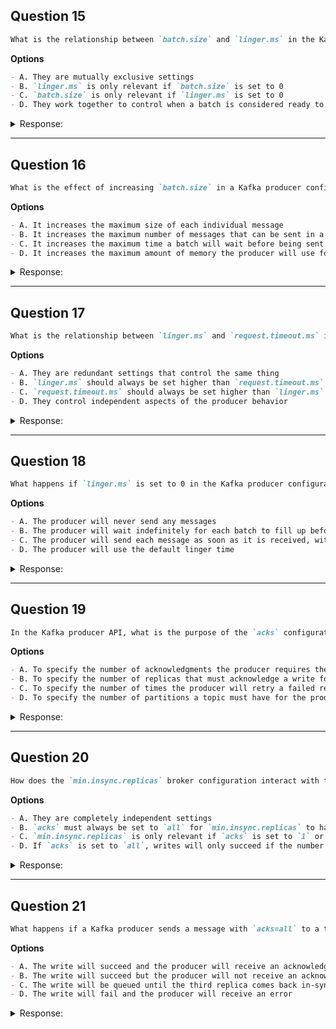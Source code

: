 ## Question 15

```markdown
What is the relationship between `batch.size` and `linger.ms` in the Kafka producer configuration?
```

**Options**

```markdown
- A. They are mutually exclusive settings
- B. `linger.ms` is only relevant if `batch.size` is set to 0
- C. `batch.size` is only relevant if `linger.ms` is set to 0
- D. They work together to control when a batch is considered ready to send
```

<details><summary>Response:</summary>

**Answer:** D

**Explanation:**

```markdown
In the Kafka producer, `batch.size` and `linger.ms` work together to determine when a batch of messages is sent:

- `batch.size` defines the maximum amount of data to collect before sending a batch.
- `linger.ms` defines how long to wait for more messages before sending the current batch.

A batch is sent when **either** the `batch.size` is reached **or** the `linger.ms` time elapses, whichever comes first.
This cooperation helps balance latency and throughput.
```

</details>

---

## Question 16

```markdown
What is the effect of increasing `batch.size` in a Kafka producer configuration?
```

**Options**

```markdown
- A. It increases the maximum size of each individual message
- B. It increases the maximum number of messages that can be sent in a single request
- C. It increases the maximum time a batch will wait before being sent
- D. It increases the maximum amount of memory the producer will use for buffering
```

<details><summary>Response:</summary>

**Answer:** B

**Explanation:**

```markdown
Increasing `batch.size` allows the Kafka producer to collect more messages before sending them in a single request, improving throughput. It refers to the **maximum bytes per batch**, not the number of messages directly, but more messages usually means more bytes.

- A is wrong — individual message size is managed by `max.request.size`.
- C is wrong — batching delay is controlled by `linger.ms`.
- D is misleading — `batch.size` is per partition, but total memory usage is controlled by `buffer.memory`.
```

</details>

---

## Question 17

```markdown
What is the relationship between `linger.ms` and `request.timeout.ms` in the Kafka producer configuration?
```

**Options**

```markdown
- A. They are redundant settings that control the same thing
- B. `linger.ms` should always be set higher than `request.timeout.ms`
- C. `request.timeout.ms` should always be set higher than `linger.ms`
- D. They control independent aspects of the producer behavior
```

<details><summary>Response:</summary>

**Answer:** C

**Explanation:**

```markdown
`linger.ms` is how long the producer waits to fill a batch before sending.
`request.timeout.ms` is how long the producer waits for a broker acknowledgment.

To avoid premature timeouts, `request.timeout.ms` should **always** be set **higher** than `linger.ms`.

- A is incorrect — they control distinct stages (before send vs after send).
- B is backwards — the opposite is true.
- D is partially true, but misses the coordination requirement.
```

</details>

---

## Question 18

```markdown
What happens if `linger.ms` is set to 0 in the Kafka producer configuration?
```

**Options**

```markdown
- A. The producer will never send any messages
- B. The producer will wait indefinitely for each batch to fill up before sending
- C. The producer will send each message as soon as it is received, without batching
- D. The producer will use the default linger time
```

<details><summary>Response:</summary>

**Answer:** C

**Explanation:**

```markdown
Setting `linger.ms = 0` means the producer **won’t wait at all** — messages are sent as soon as possible.
This reduces latency but disables batching benefits, lowering throughput.

- A is false — messages are still sent.
- B is the opposite of what happens — no waiting occurs.
- D is wrong — 0 is a valid override, not a fallback to default.
```

</details>

---

## Question 19

```markdown
In the Kafka producer API, what is the purpose of the `acks` configuration parameter?
```

**Options**

```markdown
- A. To specify the number of acknowledgments the producer requires the leader to have received before considering a request complete
- B. To specify the number of replicas that must acknowledge a write for the write to be considered successful
- C. To specify the number of times the producer will retry a failed request
- D. To specify the number of partitions a topic must have for the producer to send messages to it
```

<details><summary>Response:</summary>

**Answer:** A

**Explanation:**

```markdown
`acks` determines how many acknowledgments the **producer requires from the leader** before it considers the write successful:

- `0`: No wait. Fire and forget.
- `1`: Wait for leader only.
- `all`: Wait for all in-sync replicas.

Higher values increase durability, but may reduce throughput.

- B is wrong — it's not about replicas directly, though `acks=all` includes replicas.
- C is controlled by the `retries` config.
- D is unrelated — partition count doesn’t depend on `acks`.
```

</details>

---

## Question 20

```markdown
How does the `min.insync.replicas` broker configuration interact with the `acks` producer configuration?
```

**Options**

```markdown
- A. They are completely independent settings
- B. `acks` must always be set to `all` for `min.insync.replicas` to have any effect
- C. `min.insync.replicas` is only relevant if `acks` is set to `1` or `all`
- D. If `acks` is set to `all`, writes will only succeed if the number of in-sync replicas is at least `min.insync.replicas`
```

<details><summary>Response:</summary>

**Answer:** D

**Explanation:**

```markdown
`min.insync.replicas` and `acks` work together to ensure durability. When `acks=all`, the leader requires acknowledgments from the minimum number of in-sync replicas defined by `min.insync.replicas`. If fewer replicas are in-sync, the write will fail.

- A is wrong because the settings do interact.
- B is incorrect; `min.insync.replicas` affects behavior *only* when `acks=all`, not always.
- C is wrong because it has no effect with `acks=1`.
```

</details>

---

## Question 21

```markdown
What happens if a Kafka producer sends a message with `acks=all` to a topic partition with 3 replicas, but only 2 replicas are currently in-sync?
```

**Options**

```markdown
- A. The write will succeed and the producer will receive an acknowledgment
- B. The write will succeed but the producer will not receive an acknowledgment
- C. The write will be queued until the third replica comes back in-sync
- D. The write will fail and the producer will receive an error
```

<details><summary>Response:</summary>

**Answer:** D

**Explanation:**

```markdown
With `acks=all`, the leader must wait for all in-sync replicas to acknowledge the write. If there are fewer in-sync replicas than required by `min.insync.replicas`, the broker will reject the write and return an error to the producer.

- A and B are incorrect: the write will not succeed.
- C is incorrect: Kafka does not queue writes for unavailable replicas.
```

</details>
